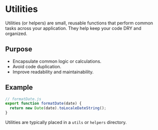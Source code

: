 # Utilities

Utilities (or helpers) are small, reusable functions that perform common tasks across your application. They help keep your code DRY and organized.

## Purpose
- Encapsulate common logic or calculations.
- Avoid code duplication.
- Improve readability and maintainability.

## Example
```js
// formatDate.js
export function formatDate(date) {
  return new Date(date).toLocaleDateString();
}
```

Utilities are typically placed in a `utils` or `helpers` directory. 